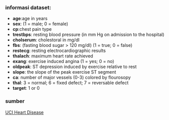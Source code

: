 ### informasi dataset: 
* **age**:age in years   
* **sex**: (1 = male; 0 = female)   
* **cp**:chest pain type   
* **trestbps**: resting blood pressure (in mm Hg on admission to the hospital)
* **cholserum**: cholestoral in mg/dl   
* **fbs**: (fasting blood sugar > 120 mg/dl) (1 = true; 0 = false)   
* **restecg**: resting electrocardiographic results   
* **thalach**: maximum heart rate achieved   
* **exang**: exercise induced angina (1 = yes; 0 = no)   
* **oldpeak**: ST depression induced by exercise relative to rest   
* **slope**: the slope of the peak exercise ST segment   
* **ca**: number of major vessels (0-3) colored by flourosopy   
* **thal**: 3 = normal; 6 = fixed defect; 7 = reversable defect   
* **target**: 1 or 0   

### sumber
[UCI Heart Disease](https://www.kaggle.com/ronitf/heart-disease-uci)